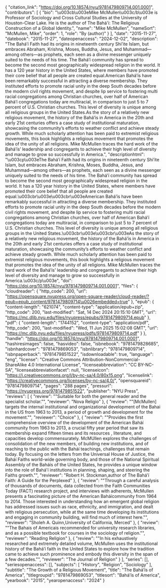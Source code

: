 {
   "citation_link": "https://doi.org/10.18574/nyu/9781479809714.001.0001",
   "contributors": [
     {
       "bio": "\u003cb\u003eMike McMullen\u003c/b\u003e is Professor of Sociology and Cross Cultural Studies at the University of Houston-Clear Lake. He is the author of The Bahá'í: The Religious Construction of a Global Identity.",
       "name": "Mike McMullen",
       "nameSort": "McMullen, Mike",
       "order": 1,
       "role": "By (author)"
     }
   ],
   "date": "2015-11-27",
   "datebook": "2015-11-27",
   "dateopenaccess": "2024-12-02",
   "description": "The Bahá’í Faith had its origins in nineteenth century Shi’ite Islam, but embraces Abraham, Krishna, Moses, Buddha, Jesus, and Muhammad—among others—as prophets, each seen as a divine messenger uniquely suited to the needs of his time. The Bahá’í community has spread to become the second most geographically widespread religion in the world. It has a 120 year history in the United States, where members have promoted their core belief that all people are created equal.American Bahá’ís have been remarkably successful in attracting a diverse membership. They instituted efforts to promote racial unity in the deep South decades before the modern civil rights movement, and despite lip service to fostering multi racial congregations among Christian churches, over half of American Bahá’í congregations today are multiracial, in comparison to just 5 to 7 percent of U.S. Christian churches. This level of diversity is unique among all religious groups in the United States.As the story of a relatively new religious movement, the history of the Bahá’ís in America in the 20th and early 21st centuries offers a case study of institutional maturation, showcasing the community’s efforts to weather conflict and achieve steady growth. While much scholarly attention has been paid to extremist religious movements, this book highlights a religious movement that promotes the idea of the unity of all religions. Mike McMullen traces the hard work of the Bahá’ís’ leadership and congregants to achieve their high level of diversity and manage to grow so successfully in America.",
   "descriptionhtml": "\u003cp\u003eThe Bahá’í Faith had its origins in nineteenth century Shi’ite Islam, but embraces Abraham, Krishna, Moses, Buddha, Jesus, and Muhammad—among others—as prophets, each seen as a divine messenger uniquely suited to the needs of his time. The Bahá’í community has spread to become the second most geographically widespread religion in the world. It has a 120 year history in the United States, where members have promoted their core belief that all people are created equal.\u003cbr\u003e\u003cbr\u003eAmerican Bahá’ís have been remarkably successful in attracting a diverse membership. They instituted efforts to promote racial unity in the deep South decades before the modern civil rights movement, and despite lip service to fostering multi racial congregations among Christian churches, over half of American Bahá’í congregations today are multiracial, in comparison to just 5 to 7 percent of U.S. Christian churches. This level of diversity is unique among all religious groups in the United States.\u003cbr\u003e\u003cbr\u003eAs the story of a relatively new religious movement, the history of the Bahá’ís in America in the 20th and early 21st centuries offers a case study of institutional maturation, showcasing the community’s efforts to weather conflict and achieve steady growth. While much scholarly attention has been paid to extremist religious movements, this book highlights a religious movement that promotes the idea of the unity of all religions. Mike McMullen traces the hard work of the Bahá’ís’ leadership and congregants to achieve their high level of diversity and manage to grow so successfully in America.\u003c/p\u003e",
   "doi": "https://doi.org/10.18574/nyu/9781479809714.001.0001",
   "files": {
     "cloudreader": {
       "http_code": 200,
       "url": "https://opensquare.nyupress.org/open-square-reader/cloud-reader/?epub=epub_content/9781479809714\u0026embedded=true"
     },
     "epub": {
       "content-length": "621074",
       "content-type": "application/epub+zip",
       "http_code": 200,
       "last-modified": "Sat, 14 Dec 2024 20:15:10 GMT",
       "url": "https://mc.dlib.nyu.edu/files/nyupress/epubs/9781479809714.epub"
     },
     "pdf": {
       "content-length": "1744152",
       "content-type": "application/pdf",
       "http_code": 200,
       "last-modified": "Wed, 11 Jun 2025 15:02:08 GMT",
       "url": "https://mc.dlib.nyu.edu/files/nyupress/pdfs/9781479809714.pdf"
     }
   },
   "handle": "https://doi.org/10.18574/nyu/9781479809714.001.0001",
   "hashiresimages": false,
   "hasvideo": false,
   "isbnebook": "9781479828685",
   "isbnhardcover": "9781479869053",
   "isbnlibrary": "9781479809714",
   "isbnpaperback": "9781479851522",
   "isdownloadable": true,
   "language": "eng",
   "license": "Creative Commons Attribution-NonCommercial-ShareAlike 4.0 International License",
   "licenseabbreviation": "CC BY-NC-SA",
   "licenseabbreviationfacet": null,
   "licenseicon": "https://i.creativecommons.org/l/by-nc-sa/4.0/80x15.png",
   "licenselink": "https://creativecommons.org/licenses/by-nc-sa/4.0/",
   "opensquareid": "9781479809714",
   "pages": "288 pages",
   "pressurl": "https://nyupress.org/9781479851522",
   "publisher": "NYU Press",
   "reviews": [
     {
       "review": "\"Suitable for both the general reader and the specialist scholar.\"",
       "reviewer": "Nova Religio"
     },
     {
       "review": "\"[McMullen] targets the internal institutional and organizational development of the Bahai in the US from 1963 to 2013, a period of growth and development for the movement.\"",
       "reviewer": "Choice"
     },
     {
       "review": "\"Provides the first comprehensive overview of the development of the American Baháí community from 1963 to 2013, a crucial fifty year period that saw its membership expand fifteen times and its resources , literature, and capacities develop commensurately. McMUllen explores the challenges of consolidation of the new members, of building new institutions, and of reaching to the public with the Baháí teachings, challenges that remain today. By focusing on the letters from the Universal House of Justice, the Baháí Faiths world-wide governing body, and those of the National Spiritual Assembly of the Baháís of the United States, he provides a unique window into the role of Bahá'í institutions in planning, shaping, and steering the Faiths growth.\"",
       "reviewer": "Robert H. Stockman,author of The Bahá’í Faith: A Guide for the Perplexed"
     },
     {
       "review": "\"Through a careful analysis of thousands of documents, data collected from the Faith Communities Today (FACT) research project, and interviews with adherents, McMullen presents a fascinating picture of the American Baháícommunity from 1964 to 2014. Those interested in understanding how an emergent global religion has addressed issues such as race, ethnicity, and immigration, and dealt with religious persecution, while at the same time developing its institutions and engaging in community building, will find much of interest here.\"",
       "reviewer": "Sholeh A. Quinn,University of California, Merced"
     },
     {
       "review": "\"The Bahais of Americais recommended for university research libraries, and as a possible textbook for courses in the sociology of religion.\"",
       "reviewer": "Reading Religion"
     },
     {
       "review": "\"In his exhaustively researched and extremely detailed volume, McMullen uses the institutional history of the Bahá’í faith in the United States to explore how the tradition came to achieve such prominence and embody this diversity in the span of a few decades.\"",
       "reviewer": "The Journal of Religion"
     }
   ],
   "series": [],
   "seriesopenaccess": [],
   "subjects": [
     "History",
     "Religion",
     "Sociology"
   ],
   "subtitle": "The Growth of a Religious Movement",
   "title": "The Bahá’ís of America",
   "titlegroupid": "9781479869053",
   "titlesort": "Bahá’ís of America",
   "yearbook": "2015",
   "yearopenaccess": "2024"
 }
